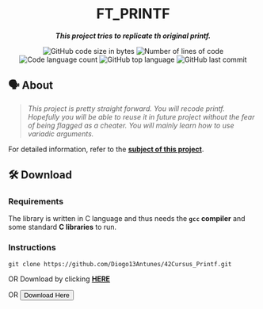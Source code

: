 <h1 align="center">
	FT_PRINTF
</h1>

<p align="center">
	<b><i>This project tries to replicate th original printf.</i></b>
</p>

<p align="center">
	<img alt="GitHub code size in bytes" src="https://img.shields.io/github/languages/code-size/Diogo13Antunes/42Cursus_Printf?color=blueviolet" />
	<img alt="Number of lines of code" src="https://img.shields.io/tokei/lines/github/Diogo13Antunes/42Cursus_Printf?color=blueviolet" />
	<img alt="Code language count" src="https://img.shields.io/github/languages/count/Diogo13Antunes/42Cursus_Printf?color=blue" />
	<img alt="GitHub top language" src="https://img.shields.io/github/languages/top/Diogo13Antunes/42Cursus_Printf?color=blue" />
	<img alt="GitHub last commit" src="https://img.shields.io/github/last-commit/Diogo13Antunes/42Cursus_Printf?color=brightgreen" />
</p>

## 🗣️ About

> _This project is pretty straight forward. You will recode printf. Hopefully you will be able to reuse it in future project without the fear of being flagged as a cheater. You will mainly learn how to use variadic arguments._

For detailed information, refer to the [**subject of this project**](https://github.com/Diogo13Antunes/42Cursus_Printf/blob/main/Subject.pdf).

## 🛠️ Download

### Requirements

The library is written in C language and thus needs the **`gcc` compiler** and some standard **C libraries** to run.

### Instructions

```shell
git clone https://github.com/Diogo13Antunes/42Cursus_Printf.git
```
OR Download by clicking [**HERE**](https://github.com/Diogo13Antunes/42Cursus_Printf/archive/refs/heads/main.zip)

OR  <button type="button" type="https://github.com/Diogo13Antunes/42Cursus_Printf/archive/refs/heads/main.zip">Download Here</button> 
